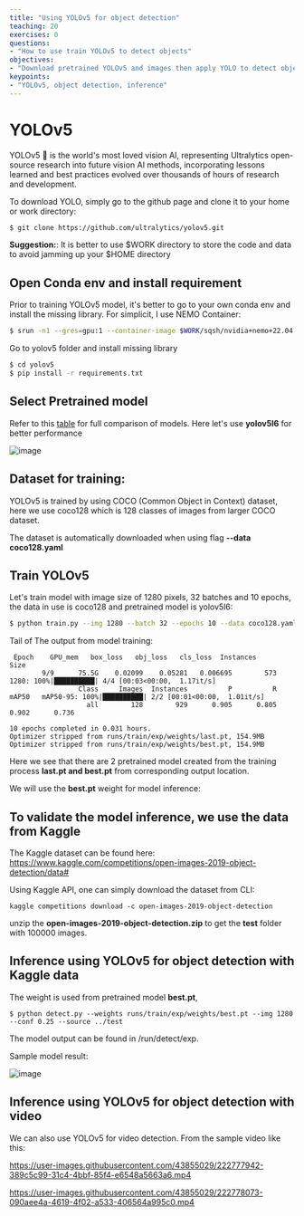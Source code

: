 ```yaml
---
title: "Using YOLOv5 for object detection"
teaching: 20
exercises: 0
questions:
- "How to use train YOLOv5 to detect objects"
objectives:
- "Download pretrained YOLOv5 and images then apply YOLO to detect object"
keypoints:
- "YOLOv5, object detection, inference"
---
```


# YOLOv5

YOLOv5 🚀 is the world's most loved vision AI, representing Ultralytics open-source research into future vision AI methods, incorporating lessons learned and best practices evolved over thousands of hours of research and development.

To download YOLO, simply go to the github page and clone it to your home or work directory:

```bash
$ git clone https://github.com/ultralytics/yolov5.git
```

**Suggestion:**: It is better to use $WORK directory to store the code and data to avoid jamming up your $HOME directory

## Open Conda env and install requirement

Prior to training YOLOv5 model, it's better to go to your own conda env and install the missing library. For simplicit, I use NEMO Container:

```bash
$ srun -n1 --gres=gpu:1 --container-image $WORK/sqsh/nvidia+nemo+22.04.sqsh --container-mounts=$WORK --time=12:00:00 --pty $SHELL
```

Go to yolov5 folder and install missing library

```bash
$ cd yolov5
$ pip install -r requirements.txt 
```

## Select Pretrained model

Refer to this [table](https://github.com/ultralytics/yolov5#pretrained-checkpoints) for full comparison of models.
Here let's use **yolov5l6** for better performance

![image](https://user-images.githubusercontent.com/43855029/210874334-2cd63117-f730-4e8f-b704-82d1bac329d5.png)

## Dataset for training:

YOLOv5 is trained by using COCO (Common Object in Context) dataset, here we use coco128 which is 128 classes of images from larger COCO dataset. 

The dataset is automatically downloaded when using flag **--data coco128.yaml**

## Train YOLOv5

Let's train model with image size of 1280 pixels, 32 batches and 10 epochs, the data in use is coco128  and pretrained model is yolov5l6:

```bash
$ python train.py --img 1280 --batch 32 --epochs 10 --data coco128.yaml --weights yolov5l6.pt
```

Tail of The output from model training:

```
 Epoch    GPU_mem   box_loss   obj_loss   cls_loss  Instances       Size
        9/9      75.5G    0.02099    0.05281   0.006695        573       1280: 100%|██████████| 4/4 [00:03<00:00,  1.17it/s]
                 Class     Images  Instances          P          R      mAP50   mAP50-95: 100%|██████████| 2/2 [00:01<00:00,  1.01it/s]
                   all        128        929      0.905      0.805      0.902      0.736

10 epochs completed in 0.031 hours.
Optimizer stripped from runs/train/exp/weights/last.pt, 154.9MB
Optimizer stripped from runs/train/exp/weights/best.pt, 154.9MB
```

Here we see that there are 2 pretrained model created from the training process **last.pt and best.pt** from corresponding output location.

We will use the **best.pt** weight for model inference:

## To validate the model inference, we use the data from Kaggle

The Kaggle dataset can be found here: https://www.kaggle.com/competitions/open-images-2019-object-detection/data#

Using Kaggle API, one can simply download the dataset from CLI:

```
kaggle competitions download -c open-images-2019-object-detection
```

unzip the **open-images-2019-object-detection.zip** to get the **test** folder with 100000 images.

## Inference using YOLOv5 for object detection with Kaggle data

The weight is used from pretrained model **best.pt**, 

```
$ python detect.py --weights runs/train/exp/weights/best.pt --img 1280 --conf 0.25 --source ../test
```

The model output can be found in /run/detect/exp.

Sample model result:

![image](https://user-images.githubusercontent.com/43855029/210882960-04a62669-22b6-43b0-b885-98756f7f62cd.png)


## Inference using YOLOv5 for object detection with video

We can also use YOLOv5 for video detection.
From the sample video like this:

https://user-images.githubusercontent.com/43855029/222777942-389c5c99-31c4-4bbf-85f4-e6548a5663a6.mp4






https://user-images.githubusercontent.com/43855029/222778073-090aee4a-4619-4f02-a533-406564a995c0.mp4




